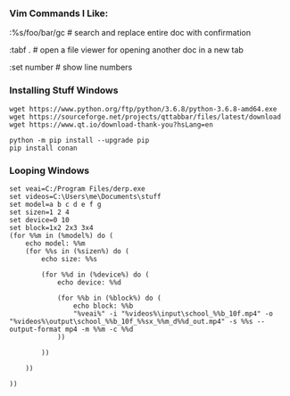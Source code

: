 
### Vim Commands I Like: 
:%s/foo/bar/gc # search and replace entire doc with confirmation

:tabf . # open a file viewer for opening another doc in a new tab

:set number # show line numbers 


### Installing Stuff Windows
```
wget https://www.python.org/ftp/python/3.6.8/python-3.6.8-amd64.exe
wget https://sourceforge.net/projects/qttabbar/files/latest/download 
wget https://www.qt.io/download-thank-you?hsLang=en

python -m pip install --upgrade pip
pip install conan
```

### Looping Windows
```
set veai=C:/Program Files/derp.exe
set videos=C:\Users\me\Documents\stuff
set model=a b c d e f g
set sizen=1 2 4
set device=0 10
set block=1x2 2x3 3x4
(for %%m in (%model%) do (
	echo model: %%m
	(for %%s in (%sizen%) do (
		echo size: %%s

		(for %%d in (%device%) do (
			echo device: %%d

			(for %%b in (%block%) do (
				echo block: %%b
				"%veai%" -i "%videos%\input\school_%%b_10f.mp4" -o "%videos%\output\school_%%b_10f_%%sx_%%m_d%%d_out.mp4" -s %%s --output-format mp4 -m %%m -c %%d
			))
			
		))
		
	))
	
))
```
